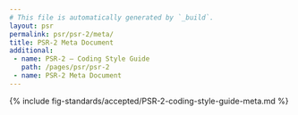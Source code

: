 ```yaml
---
# This file is automatically generated by `_build`.
layout: psr
permalink: psr/psr-2/meta/
title: PSR-2 Meta Document
additional:
 - name: PSR-2 — Coding Style Guide
   path: /pages/psr/psr-2
 - name: PSR-2 Meta Document
---
```

{% include fig-standards/accepted/PSR-2-coding-style-guide-meta.md %}
